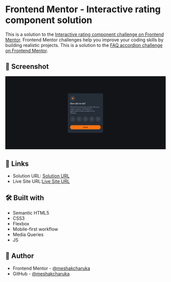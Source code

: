 # Frontend Mentor - Interactive rating component solution

This is a solution to the [Interactive rating component challenge on Frontend Mentor](https://www.frontendmentor.io/challenges/interactive-rating-component-koxpeBUmI). Frontend Mentor challenges help you improve your coding skills by building realistic projects. 
This is a solution to the [FAQ accordion challenge on Frontend Mentor](https://www.frontendmentor.io/challenges/faq-accordion-wyfFdeBwBz). 


## 📸 Screenshot

![Screenshot](https://github.com/Meshak-Charuka/Interactive-rating-component-solution/blob/main/Screenshot%202025-07-28%20205512.png)

## 🔗 Links

- Solution URL: [Solution URL](https://github.com/Meshak-Charuka/Interactive-rating-component-solution)
- Live Site URL:[Live Site URL](https://interactive-rating-component-soluti.vercel.app/)

## 🛠️ Built with

- Semantic HTML5
- CSS3
- Flexbox
- Mobile-first workflow
- Media Queries
- JS

## 👤 Author

- Frontend Mentor - [@meshakcharuka](https://www.frontendmentor.io/profile/Meshak-Charuka)
- GitHub - [@meshakcharuka](https://github.com/Meshak-Charuka)
